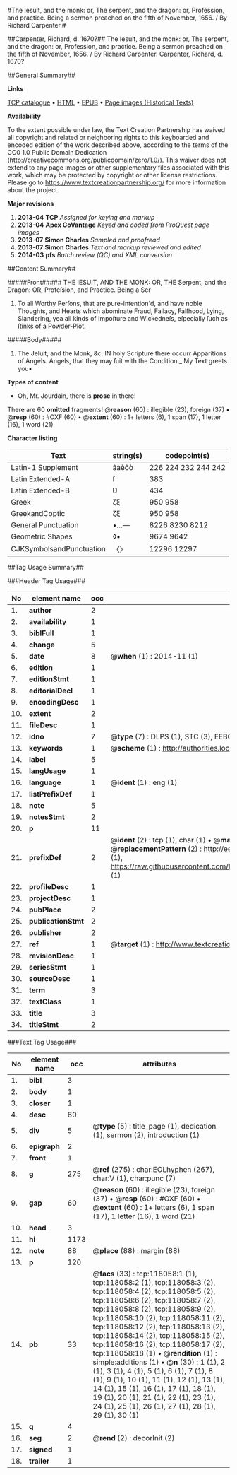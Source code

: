 #The Iesuit, and the monk: or, The serpent, and the dragon: or, Profession, and practice. Being a sermon preached on the fifth of November, 1656. / By Richard Carpenter.#

##Carpenter, Richard, d. 1670?##
The Iesuit, and the monk: or, The serpent, and the dragon: or, Profession, and practice. Being a sermon preached on the fifth of November, 1656. / By Richard Carpenter.
Carpenter, Richard, d. 1670?

##General Summary##

**Links**

[TCP catalogue](http://www.ota.ox.ac.uk/tcp/)  • 
[HTML](http://tei.it.ox.ac.uk/tcp/Texts-HTML/free/A80/A80534.html)  • 
[EPUB](http://tei.it.ox.ac.uk/tcp/Texts-EPUB/free/A80/A80534.epub) • 
[Page images (Historical Texts)](https://historicaltexts.jisc.ac.uk/eebo-99865807e)

**Availability**

To the extent possible under law, the Text Creation Partnership has waived all copyright and related or neighboring rights to this keyboarded and encoded edition of the work described above, according to the terms of the CC0 1.0 Public Domain Dedication (http://creativecommons.org/publicdomain/zero/1.0/). This waiver does not extend to any page images or other supplementary files associated with this work, which may be protected by copyright or other license restrictions. Please go to https://www.textcreationpartnership.org/ for more information about the project.

**Major revisions**

1. __2013-04__ __TCP__ *Assigned for keying and markup*
1. __2013-04__ __Apex CoVantage__ *Keyed and coded from ProQuest page images*
1. __2013-07__ __Simon Charles__ *Sampled and proofread*
1. __2013-07__ __Simon Charles__ *Text and markup reviewed and edited*
1. __2014-03__ __pfs__ *Batch review (QC) and XML conversion*

##Content Summary##

#####Front#####
THE IESUIT, AND THE MONK: OR, THE Serpent, and the Dragon: OR, Profeſsion, and Practice. Being a Ser
1. To all Worthy Perſons, that are pure-intention'd, and have noble Thoughts, and Hearts which abominate Fraud, Fallacy, Falſhood, Lying, Slandering, yea all kinds of Impoſture and Wickedneſs, eſpecially ſuch as ſtinks of a Powder-Plot.

#####Body#####

1. The Jeſuit, and the Monk, &c.
IN holy Scripture there occurr Apparitions of Angels. Angels, that they may ſuit with the Condition 
    _ My Text greets you▪

**Types of content**

  * Oh, Mr. Jourdain, there is **prose** in there!

There are 60 **omitted** fragments! 
 @__reason__ (60) : illegible (23), foreign (37)  •  @__resp__ (60) : #OXF (60)  •  @__extent__ (60) : 1+ letters (6), 1 span (17), 1 letter (16), 1 word (21)

**Character listing**


|Text|string(s)|codepoint(s)|
|---|---|---|
|Latin-1 Supplement|âàèôò|226 224 232 244 242|
|Latin Extended-A|ſ|383|
|Latin Extended-B|Ʋ|434|
|Greek|ζξ|950 958|
|GreekandCoptic|ζξ|950 958|
|General Punctuation|•…—|8226 8230 8212|
|Geometric Shapes|◊▪|9674 9642|
|CJKSymbolsandPunctuation|〈〉|12296 12297|

##Tag Usage Summary##

###Header Tag Usage###

|No|element name|occ|attributes|
|---|---|---|---|
|1.|__author__|2||
|2.|__availability__|1||
|3.|__biblFull__|1||
|4.|__change__|5||
|5.|__date__|8| @__when__ (1) : 2014-11 (1)|
|6.|__edition__|1||
|7.|__editionStmt__|1||
|8.|__editorialDecl__|1||
|9.|__encodingDesc__|1||
|10.|__extent__|2||
|11.|__fileDesc__|1||
|12.|__idno__|7| @__type__ (7) : DLPS (1), STC (3), EEBO-CITATION (1), PROQUEST (1), VID (1)|
|13.|__keywords__|1| @__scheme__ (1) : http://authorities.loc.gov/ (1)|
|14.|__label__|5||
|15.|__langUsage__|1||
|16.|__language__|1| @__ident__ (1) : eng (1)|
|17.|__listPrefixDef__|1||
|18.|__note__|5||
|19.|__notesStmt__|2||
|20.|__p__|11||
|21.|__prefixDef__|2| @__ident__ (2) : tcp (1), char (1)  •  @__matchPattern__ (2) : ([0-9\-]+):([0-9IVX]+) (1), (.+) (1)  •  @__replacementPattern__ (2) : http://eebo.chadwyck.com/downloadtiff?vid=$1&page=$2 (1), https://raw.githubusercontent.com/textcreationpartnership/Texts/master/tcpchars.xml#$1 (1)|
|22.|__profileDesc__|1||
|23.|__projectDesc__|1||
|24.|__pubPlace__|2||
|25.|__publicationStmt__|2||
|26.|__publisher__|2||
|27.|__ref__|1| @__target__ (1) : http://www.textcreationpartnership.org/docs/. (1)|
|28.|__revisionDesc__|1||
|29.|__seriesStmt__|1||
|30.|__sourceDesc__|1||
|31.|__term__|3||
|32.|__textClass__|1||
|33.|__title__|3||
|34.|__titleStmt__|2||


###Text Tag Usage###

|No|element name|occ|attributes|
|---|---|---|---|
|1.|__bibl__|3||
|2.|__body__|1||
|3.|__closer__|1||
|4.|__desc__|60||
|5.|__div__|5| @__type__ (5) : title_page (1), dedication (1), sermon (2), introduction (1)|
|6.|__epigraph__|2||
|7.|__front__|1||
|8.|__g__|275| @__ref__ (275) : char:EOLhyphen (267), char:V (1), char:punc (7)|
|9.|__gap__|60| @__reason__ (60) : illegible (23), foreign (37)  •  @__resp__ (60) : #OXF (60)  •  @__extent__ (60) : 1+ letters (6), 1 span (17), 1 letter (16), 1 word (21)|
|10.|__head__|3||
|11.|__hi__|1173||
|12.|__note__|88| @__place__ (88) : margin (88)|
|13.|__p__|120||
|14.|__pb__|33| @__facs__ (33) : tcp:118058:1 (1), tcp:118058:2 (1), tcp:118058:3 (2), tcp:118058:4 (2), tcp:118058:5 (2), tcp:118058:6 (2), tcp:118058:7 (2), tcp:118058:8 (2), tcp:118058:9 (2), tcp:118058:10 (2), tcp:118058:11 (2), tcp:118058:12 (2), tcp:118058:13 (2), tcp:118058:14 (2), tcp:118058:15 (2), tcp:118058:16 (2), tcp:118058:17 (2), tcp:118058:18 (1)  •  @__rendition__ (1) : simple:additions (1)  •  @__n__ (30) : 1 (1), 2 (1), 3 (1), 4 (1), 5 (1), 6 (1), 7 (1), 8 (1), 9 (1), 10 (1), 11 (1), 12 (1), 13 (1), 14 (1), 15 (1), 16 (1), 17 (1), 18 (1), 19 (1), 20 (1), 21 (1), 22 (1), 23 (1), 24 (1), 25 (1), 26 (1), 27 (1), 28 (1), 29 (1), 30 (1)|
|15.|__q__|4||
|16.|__seg__|2| @__rend__ (2) : decorInit (2)|
|17.|__signed__|1||
|18.|__trailer__|1||
